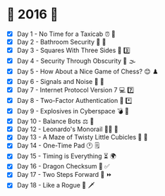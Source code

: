 # :christmas_tree: 2016 :christmas_tree:

- [x] Day 1 - No Time for a Taxicab :alarm_clock: :taxi:
- [x] Day 2 - Bathroom Security :bathtub: :police_officer: 
- [x] Day 3 - Squares With Three Sides :black_square_button: :three:
- [x] Day 4 - Security Through Obscurity :closed_lock_with_key: :fog:
- [x] Day 5 - How About a Nice Game of Chess? :blush: :chess_pawn:
- [x] Day 6 - Signals and Noise :children_crossing: :loudspeaker:
- [x] Day 7 - Internet Protocol Version 7 :computer: :seven:
- [x] Day 8 - Two-Factor Authentication :1234: :asterisk:
- [x] Day 9 - Explosives in Cyberspace :bomb: :milky_way:
- [x] Day 10 - Balance Bots :balance_scale: :robot:
- [x] Day 12 - Leonardo's Monorail :man_artist: :monorail:
- [x] Day 13 - A Maze of Twisty Little Cubicles :twisted_rightwards_arrows: :office:
- [x] Day 14 - One-Time Pad :clock1: :spiral_notepad:
- [x] Day 15 - Timing is Everything :hourglass_flowing_sand: :earth_africa:
- [x] Day 16 - Dragon Checksum :dragon: :white_check_mark:
- [x] Day 17 - Two Steps Forward :footprints: :fast_forward:
- [x] Day 18 - Like a Rogue :coat: :dagger:

